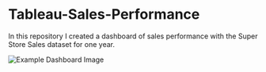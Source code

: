 # Tableau-Sales-Performance
In this repository I created a dashboard of sales performance with the Super Store Sales dataset for one year.
<p dir="auto"><img src="/shooka-z/Tableau-Sales-Performance/blob/main/sales performance dashboard.jpg" alt="Example Dashboard Image" style="max-width: 100%;"></p>
